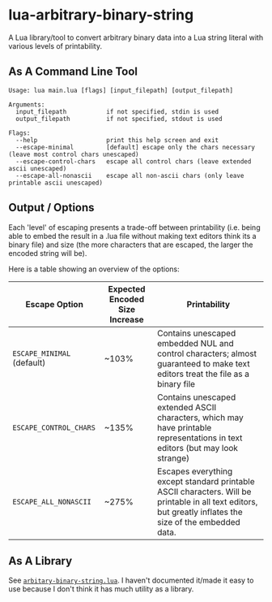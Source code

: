 # lua-arbitrary-binary-string

A Lua library/tool to convert arbitrary binary data into a Lua string literal with various levels of printability.

## As A Command Line Tool

```
Usage: lua main.lua [flags] [input_filepath] [output_filepath]

Arguments:
  input_filepath           if not specified, stdin is used
  output_filepath          if not specified, stdout is used

Flags:
  --help                   print this help screen and exit
  --escape-minimal         [default] escape only the chars necessary (leave most control chars unescaped)
  --escape-control-chars   escape all control chars (leave extended ascii unescaped)
  --escape-all-nonascii    escape all non-ascii chars (only leave printable ascii unescaped)
```

## Output / Options

Each 'level' of escaping presents a trade-off between printability (i.e. being able to embed the result in a .lua file without making text editors think its a binary file) and size (the more characters that are escaped, the larger the encoded string will be).

Here is a table showing an overview of the options:

| Escape Option | Expected Encoded Size Increase | Printability |
| --- | --- | --- |
| `ESCAPE_MINIMAL` (default) | ~103% | Contains unescaped embedded NUL and control characters; almost guaranteed to make text editors treat the file as a binary file |
| `ESCAPE_CONTROL_CHARS` | ~135% | Contains unescaped extended ASCII characters, which may have printable representations in text editors (but may look strange) |
| `ESCAPE_ALL_NONASCII` | ~275% | Escapes everything except standard printable ASCII characters. Will be printable in all text editors, but greatly inflates the size of the embedded data. |

## As A Library

See [`arbitary-binary-string.lua`](arbitrary-binary-string.lua). I haven't documented it/made it easy to use because I don't think it has much utility as a library.

